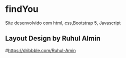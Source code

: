 # findYou
Site desenvolvido com html, css,Bootstrap 5, Javascript
## Layout Design by Ruhul Almin
#https://dribbble.com/Ruhul-Amin
